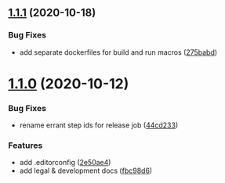 ## [1.1.1](https://github.com/lunaris-studios/mirror/compare/v1.1.0...v1.1.1) (2020-10-18)


### Bug Fixes

* add separate dockerfiles for build and run macros ([275babd](https://github.com/lunaris-studios/mirror/commit/275babdfa1262965df70a767511ea36d168cd728))

# [1.1.0](https://github.com/lunaris-studios/mirror/compare/v1.0.2...v1.1.0) (2020-10-12)


### Bug Fixes

* rename errant step ids for release job ([44cd233](https://github.com/lunaris-studios/mirror/commit/44cd233705c3f9e56f44f4d84dd8736ee15d23ee))


### Features

* add .editorconfig ([2e50ae4](https://github.com/lunaris-studios/mirror/commit/2e50ae4eb7b40852916690334bde62050bbc19eb))
* add legal & development docs ([fbc98d6](https://github.com/lunaris-studios/mirror/commit/fbc98d6fed12649a228c9d46ce0de7b1d2ef9a8a))
